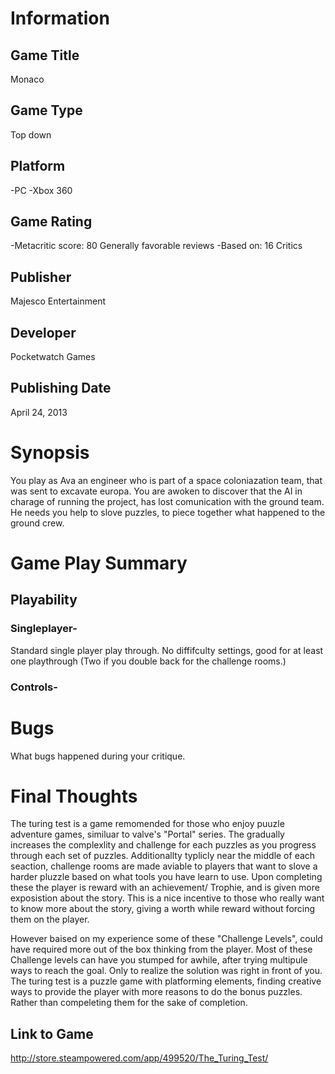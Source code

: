 # Information
## Game Title
Monaco
## Game Type
Top down 
## Platform
-PC
-Xbox 360 
## Game Rating
-Metacritic score: 80 
Generally favorable reviews 
-Based on: 16 Critics 
## Publisher
Majesco Entertainment
## Developer
Pocketwatch Games
## Publishing Date
April 24, 2013
# Synopsis
You play as Ava an engineer who is part of a space coloniazation team, that was sent to excavate europa. You are awoken to discover that the AI in charage of running the project, has lost comunication with the ground team. He needs you help to slove puzzles, to piece together what happened to the ground crew. 

# Game Play Summary
## Playability

### Singleplayer- 
Standard single player play through. No diffifculty settings, good for at least one playthrough (Two if you double back for the challenge rooms.) 
### Controls- 

# Bugs
What bugs happened during your critique.
# Final Thoughts
The turing test is a game remomended for those who enjoy puuzle adventure games, similuar to valve's "Portal" series. The gradually increases the complexlity and challenge for each puzzles as you progress through each set of puzzles. Additionallty typlicly near the middle of each seaction, challenge rooms are made aviable to players that want to slove a harder pluzzle based on what tools you have learn to use. Upon completing these the player is reward with an achievement/ Trophie, and is given more exposistion about the story. This is a nice incentive to those who really want to know more about the story, giving a worth while reward without forcing them on the player. 

However baised on my experience some of these "Challenge Levels", could have required more out of the box thinking from the player. Most of these Challenge levels can have you stumped for awhile, after trying multipule ways to reach the goal. Only to realize the solution was right in front of you. The turing test is a puzzle game with platforming elements, finding creative ways to provide the player with more reasons to do the bonus puzzles. Rather than compeleting them for the sake of completion. 




## Link to Game
http://store.steampowered.com/app/499520/The_Turing_Test/

